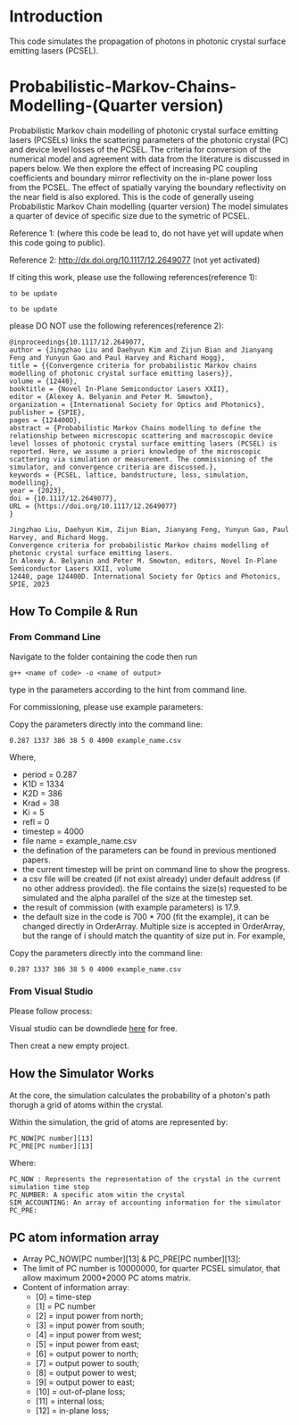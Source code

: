 # Introduction
This code simulates the propagation of photons in photonic crystal surface emitting lasers (PCSEL). 

# Probabilistic-Markov-Chains-Modelling-(Quarter version)

Probabilistic Markov chain modelling of photonic crystal surface emitting lasers (PCSELs) links the scattering parameters of the photonic crystal (PC) and device level losses of the PCSEL. The criteria for conversion of the numerical model and agreement with data from the literature is discussed in papers below. We then explore the effect of increasing PC coupling coefficients and boundary mirror reflectivity on the in-plane power loss from the PCSEL. The effect of spatially varying the boundary reflectivity on the near field is also explored.
This is the code of generally useing Probabilistic Markov Chain modelling (quarter version)
The model simulates a quarter of device of specific size due to the symetric of PCSEL. 

Reference 1: (where this code be lead to, do not have yet will update when this code going to public).

Reference 2: http://dx.doi.org/10.1117/12.2649077 (not yet activated)

If citing this work, please use the following references(reference 1):

```
to be update
```
```
to be update
```

please DO NOT use the following references(reference 2):
```
@inproceedings{10.1117/12.2649077,
author = {Jingzhao Liu and Daehyun Kim and Zijun Bian and Jianyang Feng and Yunyun Gao and Paul Harvey and Richard Hogg},
title = {{Convergence criteria for probabilistic Markov chains modelling of photonic crystal surface emitting lasers}},
volume = {12440},
booktitle = {Novel In-Plane Semiconductor Lasers XXII},
editor = {Alexey A. Belyanin and Peter M. Smowton},
organization = {International Society for Optics and Photonics},
publisher = {SPIE},
pages = {124400D},
abstract = {Probabilistic Markov Chains modelling to define the relationship between microscopic scattering and macroscopic device level losses of photonic crystal surface emitting lasers (PCSEL) is reported. Here, we assume a priori knowledge of the microscopic scattering via simulation or measurement. The commissioning of the simulator, and convergence criteria are discussed.},
keywords = {PCSEL, lattice, bandstructure, loss, simulation, modelling},
year = {2023},
doi = {10.1117/12.2649077},
URL = {https://doi.org/10.1117/12.2649077}
}
```
```
Jingzhao Liu, Daehyun Kim, Zijun Bian, Jianyang Feng, Yunyun Gao, Paul Harvey, and Richard Hogg.
Convergence criteria for probabilistic Markov chains modelling of photonic crystal surface emitting lasers.
In Alexey A. Belyanin and Peter M. Smowton, editors, Novel In-Plane Semiconductor Lasers XXII, volume
12440, page 124400D. International Society for Optics and Photonics, SPIE, 2023
```
## How To Compile & Run

### From Command Line

Navigate to the folder containing the code then run
```
g++ <name of code> -o <name of output>
```
type in the parameters according to the hint from command line.

For commissioning, please use example parameters:

Copy the parameters directly into the command line:

```
0.287 1337 386 38 5 0 4000 example_name.csv
```
Where, 
 
  * period = 0.287
  * K1D = 1334
  * K2D = 386
  * Krad = 38
  * Ki = 5
  * refl = 0 
  * timestep = 4000
  * file name = example_name.csv
* the defination of the parameters can be found in previous mentioned papers. 
* the current timestep will be print on command line to show the progress.
* a csv file will be created (if not exist already) under default address (if no other address provided). the file contains the size(s) requested to be simulated and the alpha parallel of the size at the timestep set.
* the result of commission (with example parameters) is 17.9.
* the default size in the code is 700 * 700 (fit the example), it can be changed directly in OrderArray. Multiple size is accepted in OrderArray, but the range of i should match the quantity of size put in. 
For example, 

Copy the parameters directly into the command line:

```
0.287 1337 386 38 5 0 4000 example_name.csv
```

### From Visual Studio

Please follow process:

Visual studio can be downdlede [here](https://visualstudio.microsoft.com/vs/features/cplusplus/) for free.

Then creat a new empty project.


<put in description here>
 
 

 
## How the Simulator Works 

At the core, the simulation calculates the probability of a photon's path thorugh a grid of atoms within the crystal.
 
Within the simulation, the grid of atoms are represented by:

 ```
 PC_NOW[PC number][13] 
 PC_PRE[PC number][13]
 ```
 
Where:
 ```
 PC_NOW : Represents the representation of the crystal in the current simulation time step
 PC_NUMBER: A specific atom witin the crystal
 SIM_ACCOUNTING: An array of accounting information for the simulator
 PC_PRE: 
 ```
 
## PC atom information array
* Array PC_NOW[PC number][13] & PC_PRE[PC number][13]:
* The limit of PC number is 10000000, for quarter PCSEL simulator, that allow maximum 2000*2000 PC atoms matrix.
* Content of information array:
  * [0]  = time-step
  * [1]  = PC number
  * [2]  = input power from north;
  * [3]  = input power from south;
  * [4]  = input power from west;
  * [5]  = input power from east;
  * [6]  = output power to north;
  * [7]  = output power to south;
  * [8]  = output power to west;
  * [9]  = output power to east;
  * [10] = out-of-plane loss;
  * [11] = internal loss;
  * [12] = in-plane loss;

